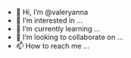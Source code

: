 - 👋 Hi, I’m @valeryanna
- 👀 I’m interested in ...
- 🌱 I’m currently learning ...
- 💞️ I’m looking to collaborate on ...
- 📫 How to reach me ...

<!---
valeryanna/valeryanna is a ✨ special ✨ repository because its `README.md` (this file) appears on your GitHub profile.
You can click the Preview link to take a look at your changes.
--->
